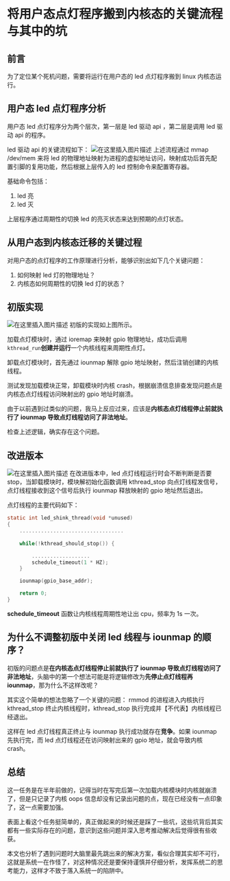 # 将用户态点灯程序搬到内核态的关键流程与其中的坑
## 前言
为了定位某个死机问题，需要将运行在用户态的 led 点灯程序搬到 linux 内核态运行。

## 用户态 led 点灯程序分析
用户态 led 点灯程序分为两个层次，第一层是 led 驱动 api ，第二层是调用 led 驱动 api 的程序。

led 驱动 api 的关键流程如下：
![在这里插入图片描述](https://img-blog.csdnimg.cn/2e656fe3c7be44819c64eaa3569f13be.jpeg#pic_center)
上述流程通过 mmap /dev/mem 来将 led 的物理地址映射为进程的虚拟地址访问，映射成功后首先配置引脚的复用功能，然后根据上层传入的 led 控制命令来配置寄存器。

基础命令包括：
1. led 亮
2. led 灭

上层程序通过周期性的切换 led 的亮灭状态来达到预期的点灯状态。

## 从用户态到内核态迁移的关键过程
对用户态的点灯程序的工作原理进行分析，能够识别出如下几个关键问题：
1. 如何映射 led 灯的物理地址？
2. 内核态如何周期性的切换 led 灯的状态？

## 初版实现
![在这里插入图片描述](https://img-blog.csdnimg.cn/5c6f684d385d4c55bdfa385e6591416b.jpeg#pic_center)
初版的实现如上图所示。

加载点灯模块时，通过 ioremap 来映射 gpio 物理地址，成功后调用 ```
kthread_run```**创建并运行**一个内核线程来周期性点灯。

卸载点灯模块时，首先通过 iounmap 解除 gpio 地址映射，然后注销创建的内核线程。

测试发现加载模块正常，卸载模块时内核 crash，根据崩溃信息排查发现问题点是内核态点灯线程访问映射出的 gpio 地址时崩溃。

由于以前遇到过类似的问题，我马上反应过来，应该是**内核态点灯线程停止前就执行了 iounmap 导致点灯线程访问了非法地址**。

检查上述逻辑，确实存在这个问题。

## 改进版本
![在这里插入图片描述](https://img-blog.csdnimg.cn/f180551a44024c1c8d2ae4cc0f63a1b1.jpeg#pic_center)
在改进版本中，led 点灯线程运行时会不断判断是否要 stop，当卸载模块时，模块解初始化函数调用 kthread_stop 向点灯线程发信号，点灯线程接收到这个信号后执行 iounmap 释放映射的 gpio 地址然后退出。

点灯线程的主要代码如下：

```c
static int led_shink_thread(void *unused)
{
	..................................
	
    while(!kthread_should_stop()) {

		...................
        schedule_timeout(1 * HZ);
    }

    iounmap(gpio_base_addr);

    return 0;
}
```
**schedule_timeout** 函数让内核线程周期性地让出 cpu，频率为 1s 一次。
## 为什么不调整初版中关闭 led 线程与 iounmap 的顺序？
初版的问题点是**在内核态点灯线程停止前就执行了 iounmap 导致点灯线程访问了非法地址**，头脑中的第一个想法可能是将逻辑修改为**先停止点灯线程再 iounmap**，那为什么不这样改呢？

其实这个简单的想法忽略了一个关键的问题： rmmod 的进程进入内核执行 kthread_stop 终止内核线程时，kthread_stop 执行完成并【不代表】内核线程已经退出。

这样在 led 点灯线程真正终止与 iounmap 执行成功就存在**竞争**。如果 iounmap 先执行完，而 led 点灯线程还在访问映射出来的 gpio 地址，就会导致内核 crash。

## 总结
这一任务是在半年前做的，记得当时在写完后第一次加载内核模块时内核就崩溃了，但是只记录了内核 oops 信息却没有记录出问题的点，现在已经没有一点印象了，这一点需要加强。

表面上看这个任务挺简单的，真正做起来的时候还是踩了一些坑，这些坑背后其实都有一些实际存在的问题，意识到这些问题并深入思考推动解决后觉得很有些收获。

本文也分析了遇到问题时大脑里最先跳出来的解决方案，看似合理其实却不可行，这就是系统一在作怪了，对这种情况还是要保持谨慎并仔细分析，发挥系统二的思考能力，这样才不致于落入系统一的陷阱中。

